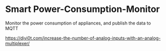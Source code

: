 # Smart Power-Consumption-Monitor

Monitor the power consumption of appliances, and publish the data to MQTT



https://diyi0t.com/increase-the-number-of-analog-inputs-with-an-analog-multiplexer/


